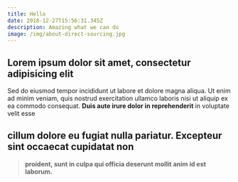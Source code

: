 ```yaml
---
title: Hello
date: 2018-12-27T15:56:31.345Z
description: Amazing what we can do
image: /img/about-direct-sourcing.jpg
---
```

## Lorem ipsum dolor sit amet, consectetur adipisicing elit

Sed do eiusmod tempor incididunt ut labore et dolore magna aliqua. Ut enim ad minim veniam, quis nostrud exercitation ullamco laboris nisi ut aliquip ex ea commodo consequat. **Duis aute irure dolor in reprehenderit** in voluptate velit esse

## cillum dolore eu fugiat nulla pariatur. Excepteur sint occaecat cupidatat non

> **proident, sunt in culpa qui officia deserunt mollit anim id est laborum.**
